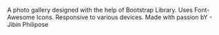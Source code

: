 A photo gallery designed with the help of Bootstrap Library.
Uses Font-Awesome Icons.
Responsive to various devices.
Made with passion bY - Jibin Philipose
